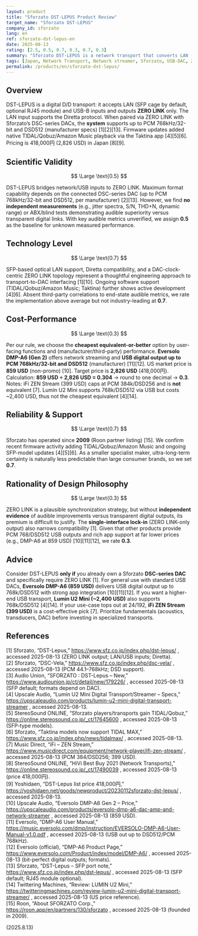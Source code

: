 ```yaml
---
layout: product
title: "Sforzato DST-LEPUS Product Review"
target_name: "Sforzato DST-LEPUS"
company_id: sforzato
lang: en
ref: sforzato-dst-lepus-en
date: 2025-08-13
rating: [2.5, 0.5, 0.7, 0.3, 0.7, 0.3]
summary: "Sforzato DST-LEPUS is a network transport that converts LAN (SFP-capable)/USB-B inputs to the proprietary ZERO LINK output. It supports Diretta and has added TIDAL/Qobuz/Amazon Music via firmware. While the concept is technically interesting, the lack of third-party evidence for audible benefits and the ZERO LINK lock-in weaken its value proposition at 418,000円 (2,826 USD)."
tags: [Japan, Network Transport, Network streamer, Sforzato, USB-DAC, ZERO LINK]
permalink: /products/en/sforzato-dst-lepus/
---
```

## Overview

DST-LEPUS is a digital D/D transport: it accepts LAN (SFP cage by default, optional RJ45 module) and USB-B inputs and outputs **ZERO LINK** only. The LAN input supports the Diretta protocol. When paired via ZERO LINK with Sforzato’s DSC-series DACs, the **system** supports up to PCM 768kHz/32-bit and DSD512 (manufacturer specs) [1][2][13]. Firmware updates added native TIDAL/Qobuz/Amazon Music playback via the Taktina app [4][5][6]. Pricing is 418,000円 (2,826 USD) in Japan [8][9].

## Scientific Validity

$$ \Large \text{0.5} $$

DST-LEPUS bridges network/USB inputs to ZERO LINK. Maximum format capability depends on the connected DSC-series DAC (up to PCM 768kHz/32-bit and DSD512, per manufacturer) [2][13]. However, we find **no independent measurements** (e.g., jitter spectra, S/N, THD+N, dynamic range) or ABX/blind tests demonstrating audible superiority versus transparent digital links. With key audible metrics unverified, we assign **0.5** as the baseline for unknown measured performance.

## Technology Level

$$ \Large \text{0.7} $$

SFP-based optical LAN support, Diretta compatibility, and a DAC-clock-centric ZERO LINK topology represent a thoughtful engineering approach to transport-to-DAC interfacing [1][10]. Ongoing software support (TIDAL/Qobuz/Amazon Music; Taktina) further shows active development [4][6]. Absent third-party correlations to end-state audible metrics, we rate the implementation above average but not industry-leading at **0.7**.

## Cost-Performance

$$ \Large \text{0.3} $$

Per our rule, we choose the **cheapest equivalent-or-better** option by user-facing functions and (manufacturer/third-party) performance. **Eversolo DMP-A6 (Gen 2)** offers network streaming and **USB digital output up to PCM 768kHz/32-bit and DSD512** (manufacturer) [11][12]. US market price is **859 USD** (non-promo) [10]. Target price is **2,826 USD** (418,000円).  
Calculation: **859 USD ÷ 2,826 USD = 0.304** → round to one decimal → **0.3**.  
Notes: iFi ZEN Stream (399 USD) caps at PCM 384k/DSD256 and is **not** equivalent [7]. Lumin U2 Mini supports 768k/DSD512 via USB but costs ~2,400 USD, thus not the cheapest equivalent [4][14].

## Reliability & Support

$$ \Large \text{0.7} $$

Sforzato has operated since **2009** (Roon partner listing) [15]. We confirm recent firmware activity adding TIDAL/Qobuz/Amazon Music and ongoing SFP-model updates [4][5][6]. As a smaller specialist maker, ultra-long-term certainty is naturally less predictable than large consumer brands, so we set **0.7**.

## Rationality of Design Philosophy

$$ \Large \text{0.3} $$

ZERO LINK is a plausible synchronization strategy, but without **independent evidence** of audible improvements versus transparent digital outputs, its premium is difficult to justify. The **single-interface lock-in** (ZERO LINK-only output) also narrows compatibility [1]. Given that other products provide PCM 768/DSD512 USB outputs and rich app support at far lower prices (e.g., DMP-A6 at 859 USD) [10][11][12], we rate **0.3**.

## Advice

Consider DST-LEPUS **only if** you already own a Sforzato **DSC-series DAC** and specifically require ZERO LINK [1]. For general use with standard USB DACs, **Eversolo DMP-A6 (859 USD)** delivers USB digital output up to 768k/DSD512 with strong app integration [10][11][12]. If you want a higher-end USB transport, **Lumin U2 Mini (~2,400 USD)** also supports 768k/DSD512 [4][14]. If your use-case tops out at 24/192, **iFi ZEN Stream (399 USD)** is a cost-effective pick [7]. Prioritize fundamentals (acoustics, transducers, DAC) before investing in specialized transports.

## References

[1] Sforzato, “DST-Lepus,” https://www.sfz.co.jp/index.php/dst-lepus/ , accessed 2025-08-13 (ZERO LINK output; LAN/USB inputs; Diretta).  
[2] Sforzato, “DSC-Vela,” https://www.sfz.co.jp/index.php/dsc-vela/ , accessed 2025-08-13 (PCM 44.1–768kHz; DSD support).  
[3] Audio Union, “SFORZATO : DST-Lepus – New,” https://www.audiounion.jp/ct/detail/new/179226/ , accessed 2025-08-13 (SFP default; formats depend on DAC).  
[4] Upscale Audio, “Lumin U2 Mini Digital Transport/Streamer – Specs,” https://upscaleaudio.com/products/lumin-u2-mini-digital-transport-streamer , accessed 2025-08-13.  
[5] StereoSound ONLINE, “Sforzato players/transports gain TIDAL/Qobuz,” https://online.stereosound.co.jp/_ct/17645600 , accessed 2025-08-13 (SFP-type models).  
[6] Sforzato, “Taktina models now support TIDAL MAX,” https://www.sfz.co.jp/index.php/news/tidalmax/ , accessed 2025-08-13.  
[7] Music Direct, “iFi – ZEN Stream,” https://www.musicdirect.com/equipment/network-player/ifi-zen-stream/ , accessed 2025-08-13 (PCM 384/DSD256; 399 USD).  
[8] StereoSound ONLINE, “HiVi Best Buy 2021 (Network Transports),” https://online.stereosound.co.jp/_ct/17490039 , accessed 2025-08-13 (price 418,000円).  
[9] Yoshidaen, “DST-Lepus list price 418,000円,” https://yoshidaen.net/goods/newproduct/20230112sforzato-dst-lepus/ , accessed 2025-08-13.  
[10] Upscale Audio, “Eversolo DMP-A6 Gen 2 – Price,” https://upscaleaudio.com/products/eversolo-dmp-a6-dac-amp-and-network-streamer , accessed 2025-08-13 (859 USD).  
[11] Eversolo, “DMP-A6 User Manual,” https://music.eversolo.com/dmp/instruction/EVERSOLO-DMP-A6-User-Manual-v1.0.pdf , accessed 2025-08-13 (USB out up to DSD512/PCM 768kHz).  
[12] Eversolo (official), “DMP-A6 Product Page,” https://www.eversolo.com/Product/index/model/DMP-A6/ , accessed 2025-08-13 (bit-perfect digital outputs; formats).  
[13] Sforzato, “DST-Lepus – SFP port note,” https://www.sfz.co.jp/index.php/dst-lepus/ , accessed 2025-08-13 (SFP default; RJ45 module optional).  
[14] Twittering Machines, “Review: LUMIN U2 Mini,” https://twitteringmachines.com/review-lumin-u2-mini-digital-transport-streamer/ , accessed 2025-08-13 (US price reference).  
[15] Roon, “About SFORZATO Corp.,” https://roon.app/en/partners/130/sforzato , accessed 2025-08-13 (founded in 2009).

(2025.8.13)

